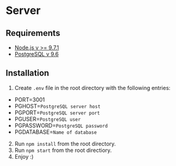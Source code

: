 # Server

## Requirements

* [Node.js v >= 9.7.1](https://nodejs.org/en/)
* [PostgreSQL v 9.6](https://www.postgresql.org/download/)

## Installation

1. Create `.env` file in the root directory with the following entries:
  * PORT=3001
  * PGHOST=`PostgreSQL server host`
  * PGPORT=`PostgreSQL server port`
  * PGUSER=`PostgreSQL user`
  * PGPASSWORD=`PostgreSQL password`
  * PGDATABASE=`Name of database`
2. Run `npm install` from the root directory.
3. Run `npm start` from the root directiory.
4. Enjoy :)